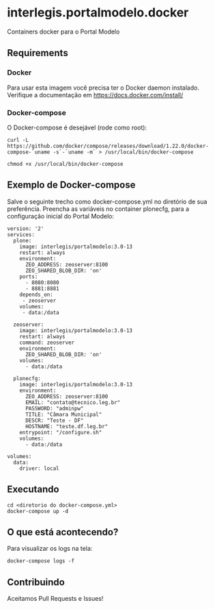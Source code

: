 # interlegis.portalmodelo.docker
Containers docker para o Portal Modelo

## Requirements

### Docker

Para usar esta imagem você precisa ter o Docker daemon instalado. Verifique a documentação em https://docs.docker.com/install/

### Docker-compose

O Docker-compose é desejável (rode como root): 

```
curl -L https://github.com/docker/compose/releases/download/1.22.0/docker-compose-`uname -s`-`uname -m` > /usr/local/bin/docker-compose

chmod +x /usr/local/bin/docker-compose
```

## Exemplo de Docker-compose

Salve o seguinte trecho como  docker-compose.yml no diretório de sua preferência. Preencha as variáveis no container plonecfg, para a configuração inicial do Portal Modelo: 

```
version: '2'
services:
  plone:
    image: interlegis/portalmodelo:3.0-13
    restart: always
    environment:
      ZEO_ADDRESS: zeoserver:8100
      ZEO_SHARED_BLOB_DIR: 'on'
    ports:
      - 8080:8080
      - 8881:8881
    depends_on:
     - zeoserver
    volumes:
     - data:/data

  zeoserver:
    image: interlegis/portalmodelo:3.0-13
    restart: always
    command: zeoserver
    environment:
      ZEO_SHARED_BLOB_DIR: 'on'
    volumes:
      - data:/data

  plonecfg:
    image: interlegis/portalmodelo:3.0-13
    environment:
      ZEO_ADDRESS: zeoserver:8100
      EMAIL: "contato@tecnico.leg.br"
      PASSWORD: "adminpw"
      TITLE: "Câmara Municipal"
      DESCR: "Teste - DF"
      HOSTNAME: "teste.df.leg.br"
    entrypoint: "/configure.sh"
    volumes:
      - data:/data

volumes:
  data:
    driver: local

```

## Executando

```
cd <diretorio do docker-compose.yml>
docker-compose up -d
```

## O que está acontecendo?

Para visualizar os logs na tela:

```
docker-compose logs -f
```

## Contribuindo

Aceitamos Pull Requests e Issues!
